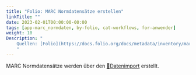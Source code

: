 ```yaml
---
title: "Folio: MARC Normdatensätze erstellen"
linkTitle: ""
date: 2023-02-01T00:00:00-00:00
tags: [app-marc_normdaten, by-folio, cat-workflows, for-anwender]
weight: 10
Description: "
    Quellen: [Folio](https://docs.folio.org/docs/metadata/inventory/marcauthority/#creating-marc-authority-records) & [GBV](https://info.gbv.de/pages/viewpage.action?pageId=854294543)
    "
---
```


MARC Normdatensätze werden über den [📱Datenimport](https://info.gbv.de/pages/viewpage.action?pageId=839188636) erstellt.
